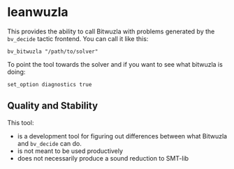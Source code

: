 # leanwuzla
This provides the ability to call Bitwuzla with problems generated by the `bv_decide` tactic
frontend. You can call it like this:
```
bv_bitwuzla "/path/to/solver"
```
To point the tool towards the solver and if you want to see what bitwuzla is doing:
```
set_option diagnostics true
```

## Quality and Stability
This tool:
- is a development tool for figuring out differences between what Bitwuzla and `bv_decide` can do.
- is not meant to be used productively
- does not necessarily produce a sound reduction to SMT-lib
